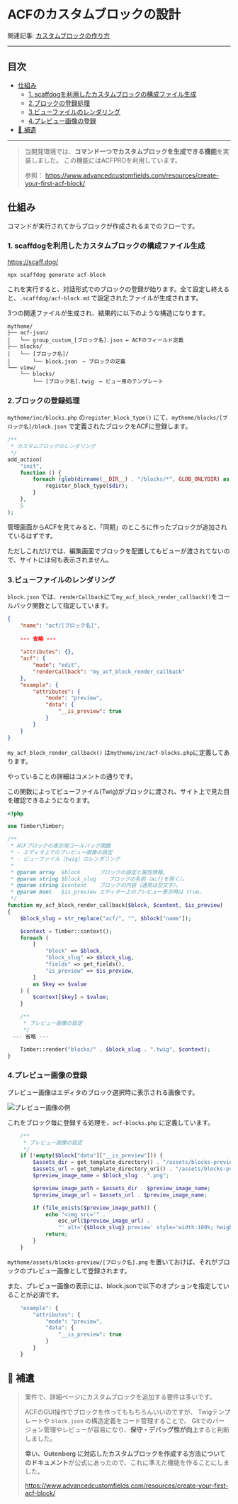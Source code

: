 # ACFのカスタムブロックの設計

関連記事: [カスタムブロックの作り方](09_カスタムブロックの作り方.md)

---

## 目次

- [仕組み](#仕組み)
  - [1. scaffdogを利用したカスタムブロックの構成ファイル生成](#1-scaffdogを利用したカスタムブロックの構成ファイル生成)
  - [2.ブロックの登録処理](#2ブロックの登録処理)
  - [3.ビューファイルのレンダリング](#3ビューファイルのレンダリング)
  - [4.プレビュー画像の登録](#4プレビュー画像の登録)
- [📃 補遺](#-補遺)

---

> 当開発環境では、**コマンド一つでカスタムブロックを生成できる機能**を実装しました。
> この機能にはACFPROを利用しています。
> 
> 参照：
> https://www.advancedcustomfields.com/resources/create-your-first-acf-block/

## 仕組み

コマンドが実行されてからブロックが作成されるまでのフローです。

### 1. scaffdogを利用したカスタムブロックの構成ファイル生成

https://scaff.dog/

```shell
npx scaffdog generate acf-block
```

これを実行すると、対話形式でのブロックの登録が始ります。全て設定し終えると、`.scaffdog/acf-block.md` で設定されたファイルが生成されます。

3つの関連ファイルが生成され、結果的に以下のような構造になります。

```
mytheme/
├── acf-json/
│   └── group_custom_[ブロック名].json ← ACFのフィールド定義
├── blocks/
│   └── [ブロック名]/
│       └── block.json　← ブロックの定義
└── view/
    └── blocks/
        └── [ブロック名].twig　← ビュー用のテンプレート
```

### 2.ブロックの登録処理

`mytheme/inc/blocks.php` の`register_block_type()` にて、`mytheme/blocks/[ブロック名]/block.json` で定義されたブロックをACFに登録します。

```php
/**
 * カスタムブロックのレンダリング
 */
add_action(
	"init",
	function () {
		foreach (glob(dirname(__DIR__) . "/blocks/*", GLOB_ONLYDIR) as $dir) {
			register_block_type($dir);
		}
	},
	5
);
```

管理画面からACFを見てみると、「同期」のところに作ったブロックが追加されているはずです。

ただしこれだけでは、編集画面でブロックを配置してもビューが渡されてないので、サイトには何も表示されません。

### 3.ビューファイルのレンダリング

`block.json` では、`renderCallback`にて`my_acf_block_render_callback()`をコールバック関数として指定しています。

```json
{
	"name": "acf/[ブロック名]",
	
	--- 省略 ---
	
	"attributes": {},
	"acf": {
		"mode": "edit",
		"renderCallback": "my_acf_block_render_callback"
	},
	"example": {
		"attributes": {
			"mode": "preview",
			"data": {
				"__is_preview": true
			}
		}
	}
}
```

`my_acf_block_render_callback()` は`mytheme/inc/acf-blocks.php`に定義してあります。

やっていることの詳細はコメントの通りです。

この関数によってビューファイル(Twig)がブロックに渡され、サイト上で見た目を確認できるようになります。

```php
<?php

use Timber\Timber;

/**
 * ACFブロックの表示用コールバック関数
 * - エディタ上でのプレビュー画像の設定
 * - ビューファイル（twig）のレンダリング
 *
 * @param array  $block      ブロックの設定と属性情報。
 * @param string $block_slug    ブロックの名前（acf/を除く）。
 * @param string $content    ブロックの内容（通常は空文字）。
 * @param bool   $is_preview エディター上のプレビュー表示時は true。
 */
function my_acf_block_render_callback($block, $content, $is_preview)
{
	$block_slug = str_replace("acf/", "", $block["name"]);

	$context = Timber::context();
	foreach (
		[
			"block" => $block,
			"block_slug" => $block_slug,
			"fields" => get_fields(),
			"is_preview" => $is_preview,
		]
		as $key => $value
	) {
		$context[$key] = $value;
	}

	/**
	 * プレビュー画像の設定
	 */
　--- 省略 ---

	Timber::render("blocks/" . $block_slug . ".twig", $context);
}
```

### 4.プレビュー画像の登録

プレビュー画像はエディタのブロック選択時に表示される画像です。

![プレビュー画像の例](https://deep-space.blue/main/wp-content/uploads/2023/08/image-28.png)

これをブロック毎に登録する処理を、`acf-blocks.php` に定義しています。

```php
	/**
	 * プレビュー画像の設定
	 */
	if (!empty($block["data"]["__is_preview"])) {
		$assets_dir = get_template_directory() . "/assets/blocks-preview/";
		$assets_url = get_template_directory_uri() . "/assets/blocks-preview/";
		$preview_image_name = $block_slug . ".png";

		$preview_image_path = $assets_dir . $preview_image_name;
		$preview_image_url = $assets_url . $preview_image_name;

		if (file_exists($preview_image_path)) {
			echo "<img src='" .
				esc_url($preview_image_url) .
				"' alt='{$block_slug} preview' style='width:100%; height:auto;' />";
			return;
		}
	}
```

`mytheme/assets/blocks-preview/[ブロック名].png` を置いておけば、それがブロックのプレビュー画像として登録されます。

また、プレビュー画像の表示には、block.jsonで以下のオプションを指定していることが必須です。

```php
	"example": {
		"attributes": {
			"mode": "preview",
			"data": {
				"__is_preview": true
			}
		}
	}
```

## 📃 補遺

> 案件で、詳細ページにカスタムブロックを追加する要件は多いです。
> 
> ACFのGUI操作でブロックを作ってももちろんいいのですが、
> Twigテンプレートや `block.json` の構造定義をコード管理することで、
> Gitでのバージョン管理やレビューが容易になり、**保守・デバッグ性が向上**すると判断しました。
> 
> **幸い、Gutenberg に対応したカスタムブロックを作成する方法についてのドキュメント**が公式にあったので、これに準えた機能を作ることにしました。
> 
> https://www.advancedcustomfields.com/resources/create-your-first-acf-block/
